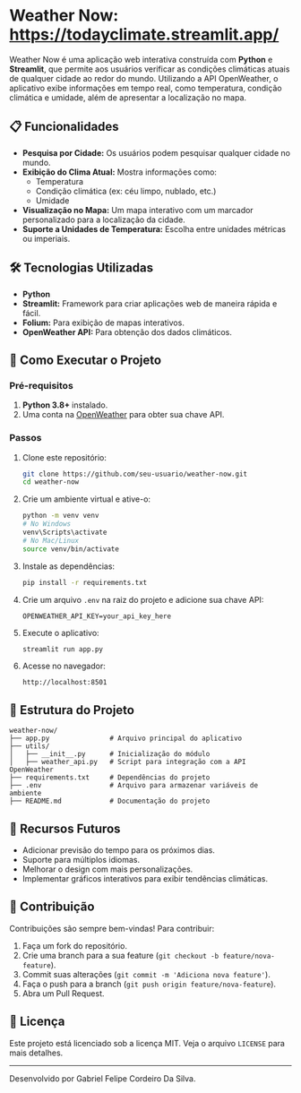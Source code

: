 # Weather Now: https://todayclimate.streamlit.app/

Weather Now é uma aplicação web interativa construída com **Python** e **Streamlit**, que permite aos usuários verificar as condições climáticas atuais de qualquer cidade ao redor do mundo. Utilizando a API OpenWeather, o aplicativo exibe informações em tempo real, como temperatura, condição climática e umidade, além de apresentar a localização no mapa.

## 📋 Funcionalidades

- **Pesquisa por Cidade:** Os usuários podem pesquisar qualquer cidade no mundo.
- **Exibição do Clima Atual:** Mostra informações como:
  - Temperatura
  - Condição climática (ex: céu limpo, nublado, etc.)
  - Umidade
- **Visualização no Mapa:** Um mapa interativo com um marcador personalizado para a localização da cidade.
- **Suporte a Unidades de Temperatura:** Escolha entre unidades métricas ou imperiais.

## 🛠️ Tecnologias Utilizadas

- **Python**
- **Streamlit:** Framework para criar aplicações web de maneira rápida e fácil.
- **Folium:** Para exibição de mapas interativos.
- **OpenWeather API:** Para obtenção dos dados climáticos.

## 🚀 Como Executar o Projeto

### Pré-requisitos

1. **Python 3.8+** instalado.
2. Uma conta na [OpenWeather](https://openweathermap.org/) para obter sua chave API.

### Passos

1. Clone este repositório:

   ```bash
   git clone https://github.com/seu-usuario/weather-now.git
   cd weather-now
   ```

2. Crie um ambiente virtual e ative-o:

   ```bash
   python -m venv venv
   # No Windows
   venv\Scripts\activate
   # No Mac/Linux
   source venv/bin/activate
   ```

3. Instale as dependências:

   ```bash
   pip install -r requirements.txt
   ```

4. Crie um arquivo `.env` na raiz do projeto e adicione sua chave API:

   ```env
   OPENWEATHER_API_KEY=your_api_key_here
   ```

5. Execute o aplicativo:

   ```bash
   streamlit run app.py
   ```

6. Acesse no navegador:

   ```
   http://localhost:8501
   ```

## 📖 Estrutura do Projeto

```plaintext
weather-now/
├── app.py               # Arquivo principal do aplicativo
├── utils/
│   ├── __init__.py      # Inicialização do módulo
│   ├── weather_api.py   # Script para integração com a API OpenWeather
├── requirements.txt     # Dependências do projeto
├── .env                 # Arquivo para armazenar variáveis de ambiente
├── README.md            # Documentação do projeto
```

## 🌟 Recursos Futuros

- Adicionar previsão do tempo para os próximos dias.
- Suporte para múltiplos idiomas.
- Melhorar o design com mais personalizações.
- Implementar gráficos interativos para exibir tendências climáticas.

## 🤝 Contribuição

Contribuições são sempre bem-vindas! Para contribuir:

1. Faça um fork do repositório.
2. Crie uma branch para a sua feature (`git checkout -b feature/nova-feature`).
3. Commit suas alterações (`git commit -m 'Adiciona nova feature'`).
4. Faça o push para a branch (`git push origin feature/nova-feature`).
5. Abra um Pull Request.

## 📝 Licença

Este projeto está licenciado sob a licença MIT. Veja o arquivo `LICENSE` para mais detalhes.

---

Desenvolvido por Gabriel Felipe Cordeiro Da Silva.
